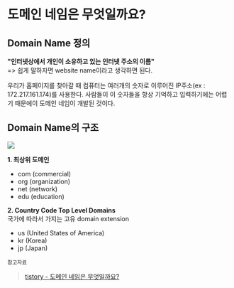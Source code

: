 # 도메인 네임은 무엇일까요?


## Domain Name 정의
**"인터넷상에서 개인이 소유하고 있는 인터넷 주소의 이름"**  
=> 쉽게 말하자면 website name이라고 생각하면 된다.

우리가 홈페이지를 찾아갈 때 컴퓨터는 여러개의 숫자로 이루어진 IP주소(ex : 172.217.161.174)를 사용한다. 사람들이 이 숫자들을 항상 기억하고 입력하기에는 어렵기 때문에이 도메인 네임이 개발된 것이다. 

## Domain Name의 구조
![](https://img1.daumcdn.net/thumb/R1280x0/?scode=mtistory2&fname=https%3A%2F%2Fblog.kakaocdn.net%2Fdn%2Fc1vqg8%2FbtqDcxNaGM9%2Fmk3I8siV0qoGEWg8GXm4QK%2Fimg.jpg)

**1. 최상위 도메인**
- com (commercial)
- org (organization)
- net (network)
- edu (education)

**2. Country Code Top Level Domains**  
국가에 따라서 가지는 고유 domain extension
- us (United States of America)
- kr (Korea)
- jp (Japan)






`참고자료`
> [tistory - 도메인 네임은 무엇일까요?](https://gopher-cs.tistory.com/2)